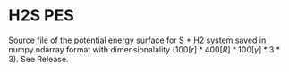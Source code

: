 # H2S PES 
Source file of the potential energy surface for S + H2 system saved in numpy.ndarray format with dimensionalality ($`100[r]*400[R]*100[\gamma]*3*3`$).   See Release. 
